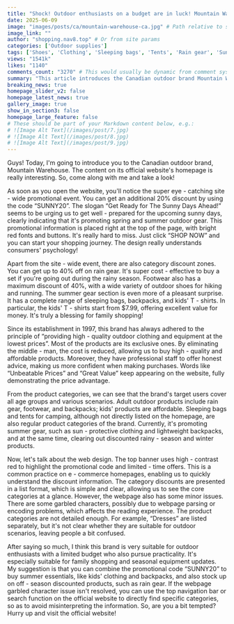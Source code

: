 ```yaml
---
title: "Shock! Outdoor enthusiasts on a budget are in luck! Mountain Warehouse official website is offering amazing perks!"
date: 2025-06-09
image: "images/posts/ca/mountain-warehouse-ca.jpg" # Path relative to static or assets
image_link: ""
author: "shopping.nav8.top" # Or from site params
categories: ['Outdoor supplies']
tags: ['Shoes', 'Clothing', 'Sleeping bags', 'Tents', 'Rain gear', 'Sun protection clothing', 'Lightweight backpacks', "Children's T-shirts", 'Outdoor equipment', 'Hiking shoes', 'Road running shoes', "Children's backpacks", 'Kayaks', 'Sunglasses', 'Camping equipment', 'Running equipment', 'Summer equipment', 'Pet supplies', 'Pet care knowledge services', 'Pet food', 'Pet toys', 'Pet beds', 'Pet clothing', 'Pet care guidance and advice services', 'Electronic products', 'Household appliances', 'Laptop computers', 'TV', 'Data packages', 'Audio equipment', 'Mobile phones', 'Refurbished technology products', 'Consumables', 'Member plan', 'Referral reward service', 'Skiing equipment', 'Snowboard', 'Jacket', 'Ski pants', 'One-piece suit', 'Snowshoe straps', 'Corduroy jacket', 'Countertop Appliances', 'Large Appliances', 'KitchenAid', 'Wireless Series', 'Coffee and Espresso Machines', 'Food Processors', 'Blenders', 'Handheld Blenders', 'Kettles', 'Countertop Ovens', 'Toasters', 'Refrigerators', 'Stoves', 'Cooktops', 'Built - in Ovens', 'Dishwashers', 'Free Contactless Delivery Service', 'Professional On - site Installation Service', 'Free Old Appliance Recycling Service', '30 - day Price Protection Service', 'Flexible Return and Exchange Service', 'Purchase Guide Service', 'User Center Service', 'Tote Bags', 'Wool slippers', 'Insulated lunch boxes', 'Soda maker', 'CO₂ gas cylinder', 'Beverage flavoring', 'Special water bottle', 'Organic soda water mixture', 'Kombucha concentrate', 'Cocktail mixer', 'CO₂ gas cylinder subscription service', 'CO₂ gas cylinder replacement service', 'Spare CO₂ gas cylinder', 'Prescription glasses', 'Designer brand glasses', 'Contact lenses', 'Insurance direct payment service', 'Shopping Guide Service', 'Social Marketing Service', 'Store Query Service', 'Kitchen Appliances', 'Laundry Equipment', 'Refrigeration Equipment', 'Microwave Ovens', 'Vacuum Cleaners', 'Water Treatment Systems', 'Delivery Services', 'Installation Services', 'Repair and After-sales Support Services', 'Trade-in Services', 'Extended Warranty Services', 'Comparison Function Services', 'Search Function Services', 'Promotion Information Services', 'Online Chat Services', 'Telephone Consultation Services', 'Store Location Services', 'Inspiration Content Services', 'Blogs and Information Services', 'Online Store Services', 'Multi-language Services', 'Data Security Services', 'Jeans', 'T-shirts', 'Shirts', 'Jackets', 'Dresses', "Children's clothing", 'Parent-child clothing', 'Sports apparel', 'Yoga clothing', 'Sportswear', 'Precious metal coins', 'Commemorative coins', 'Investment coins', 'Coin sets', 'Emotional advice and resource services', 'Localized services', 'Health and wellness products', 'Maternity and baby products', 'Food and beverages', 'Sunscreen', 'Summer beauty gift set', 'Sun protection set', 'Non-alcoholic beer', 'Health and personal care products', 'Sports and outdoor products', 'Toys and games', 'Prime membership plan', 'Subscribe & Save membership subscription service', 'Blazer', 'Polo shirts', 'Hoodies', 'Pants', 'Knitted shorts', 'Designer brand clothing', 'Customized service', 'Fashion information and styling guides', 'Legal industry services', "Men's clothing", "Women's clothing", "Children's products", 'Outdoor supplies', 'Camping equipment', 'Running shoes', 'Hiking shoes', 'Folding chairs', 'Road running shoes', "Men's hats", "Men's footwear", "Women's rain gear", "Children's equipment", 'Fishing kayaks', 'Fishing rods', 'Life jackets', 'Camping tents', 'Mosquito repellent devices', 'Coolers', 'Canoes', 'Rain boots', 'Tackle boxes', 'Fish finders', 'Brand-name fishing gear', 'Special water bottles', 'Pick up in-store', 'Workwear', 'Casual wear', 'Work pants', "Women's shirts", "Women's jeans", "Women's shorts", "Women's jackets", 'Tablet computers', 'Headphones', 'Games', 'Flannel pajamas', 'Member subscription service', 'Water bottles', 'Solar generators', 'Camping chairs', 'Expedition backpacks', 'Waterproof jackets', 'Snowshoes', 'Snowboards', 'Ski suits']
views: "1541k"
likes: "1140"
comments_count: "3270" # This would usually be dynamic from comment system
summary: "This article introduces the Canadian outdoor brand Mountain Warehouse. There are sitewide promotions and category discounts on the homepage of its official website. Founded in 1997, the brand adheres to offering high - quality products at low prices, targeting users of all ages and suitable for various scenarios. The website design has both highlights and issues such as garbled codes. It is suitable for outdoor enthusiasts on a budget. Consumers can use promo codes to purchase essential items or stock up on off - season products. "
breaking_news: true   
homepage_slider_v2: false  
homepage_latest_news: true  
gallery_image: true  
show_in_section3: false
homepage_large_feature: false
# These should be part of your Markdown content below, e.g.:
# ![Image Alt Text](/images/post/7.jpg)
# ![Image Alt Text](/images/post/8.jpg)
# ![Image Alt Text](/images/post/9.jpg)
---
```


Guys! Today, I'm going to introduce you to the Canadian outdoor brand, Mountain Warehouse. The content on its official website's homepage is really interesting. So, come along with me and take a look!

As soon as you open the website, you'll notice the super eye - catching site - wide promotional event. You can get an additional 20% discount by using the code “SUNNY20”. The slogan “Get Ready for The Sunny Days Ahead!” seems to be urging us to get well - prepared for the upcoming sunny days, clearly indicating that it's promoting spring and summer outdoor gear. This promotional information is placed right at the top of the page, with bright red fonts and buttons. It's really hard to miss. Just click “SHOP NOW” and you can start your shopping journey. The design really understands consumers' psychology!

Apart from the site - wide event, there are also category discount zones. You can get up to 40% off on rain gear. It's super cost - effective to buy a set if you're going out during the rainy season. Footwear also has a maximum discount of 40%, with a wide variety of outdoor shoes for hiking and running. The summer gear section is even more of a pleasant surprise. It has a complete range of sleeping bags, backpacks, and kids' T - shirts. In particular, the kids' T - shirts start from $7.99, offering excellent value for money. It's truly a blessing for family shopping!

Since its establishment in 1997, this brand has always adhered to the principle of “providing high - quality outdoor clothing and equipment at the lowest prices”. Most of the products are its exclusive ones. By eliminating the middle - man, the cost is reduced, allowing us to buy high - quality and affordable products. Moreover, they have professional staff to offer honest advice, making us more confident when making purchases. Words like “Unbeatable Prices” and “Great Value” keep appearing on the website, fully demonstrating the price advantage.

From the product categories, we can see that the brand's target users cover all age groups and various scenarios. Adult outdoor products include rain gear, footwear, and backpacks; kids' products are affordable. Sleeping bags and tents for camping, although not directly listed on the homepage, are also regular product categories of the brand. Currently, it's promoting summer gear, such as sun - protective clothing and lightweight backpacks, and at the same time, clearing out discounted rainy - season and winter products.

Now, let's talk about the web design. The top banner uses high - contrast red to highlight the promotional code and limited - time offers. This is a common practice on e - commerce homepages, enabling us to quickly understand the discount information. The category discounts are presented in a list format, which is simple and clear, allowing us to see the core categories at a glance. However, the webpage also has some minor issues. There are some garbled characters, possibly due to webpage parsing or encoding problems, which affects the reading experience. The product categories are not detailed enough. For example, “Dresses” are listed separately, but it's not clear whether they are suitable for outdoor scenarios, leaving people a bit confused.

After saying so much, I think this brand is very suitable for outdoor enthusiasts with a limited budget who also pursue practicality. It's especially suitable for family shopping and seasonal equipment updates. My suggestion is that you can combine the promotional code “SUNNY20” to buy summer essentials, like kids' clothing and backpacks, and also stock up on off - season discounted products, such as rain gear. If the webpage garbled character issue isn't resolved, you can use the top navigation bar or search function on the official website to directly find specific categories, so as to avoid misinterpreting the information. So, are you a bit tempted? Hurry up and visit the official website! 
